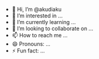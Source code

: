 - 👋 Hi, I’m @akudiaku
- 👀 I’m interested in ...
- 🌱 I’m currently learning ...
- 💞️ I’m looking to collaborate on ...
- 📫 How to reach me ...
- 😄 Pronouns: ...
- ⚡ Fun fact: ...

<!---
akudiaku/akudiaku is a ✨ special ✨ repository because its `README.md` (this file) appears on your GitHub profile.
You can click the Preview link to take a look at your changes.
--->
````akudiaku @maya qomariya

